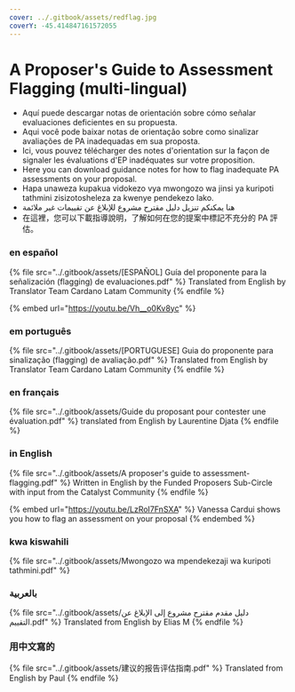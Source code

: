 ```yaml
---
cover: ../.gitbook/assets/redflag.jpg
coverY: -45.414847161572055
---
```


# A Proposer's Guide to Assessment Flagging (multi-lingual)

* Aquí puede descargar notas de orientación sobre cómo señalar evaluaciones deficientes en su propuesta.
* Aqui você pode baixar notas de orientação sobre como sinalizar avaliações de PA inadequadas em sua proposta.
* Ici, vous pouvez télécharger des notes d'orientation sur la façon de signaler les évaluations d'EP inadéquates sur votre proposition.
* Here you can download guidance notes for how to flag inadequate PA assessments on your proposal.
* Hapa unaweza kupakua vidokezo vya mwongozo wa jinsi ya kuripoti tathmini zisizotosheleza za kwenye pendekezo lako.
* هنا يمكنكم تنزيل دليل مقترح مشروع للإبلاغ عن تقييمات غير ملائمة
* 在這裡，您可以下載指導說明，了解如何在您的提案中標記不充分的 PA 評估。

### en español

{% file src="../.gitbook/assets/[ESPAÑOL] Guía del proponente para la señalización (flagging) de evaluaciones.pdf" %}
Translated from English by Translator Team Cardano Latam Community
{% endfile %}

{% embed url="https://youtu.be/Vh__o0Kv8yc" %}

### em português

{% file src="../.gitbook/assets/[PORTUGUESE] Guia do proponente para sinalização (flagging) de avaliação.pdf" %}
Translated from English by Translator Team Cardano Latam Community
{% endfile %}

### en français

{% file src="../.gitbook/assets/Guide du proposant pour contester une évaluation.pdf" %}
translated from English by Laurentine Djata
{% endfile %}

### in English

{% file src="../.gitbook/assets/A proposer's guide to assessment-flagging.pdf" %}
Written in English by the Funded Proposers Sub-Circle with input from the Catalyst Community
{% endfile %}

{% embed url="https://youtu.be/LzRoI7FnSXA" %}
Vanessa Cardui shows you how to flag an assessment on your proposal
{% endembed %}

### kwa kiswahili

{% file src="../.gitbook/assets/Mwongozo wa mpendekezaji wa kuripoti tathmini.pdf" %}

### **بالعربية**

{% file src="../.gitbook/assets/دليل مقدم مقترح مشروع إلى الإبلاغ عن التقييم.pdf" %}
Translated from English by Elias M
{% endfile %}

### 用中文寫的

{% file src="../.gitbook/assets/建议的报告评估指南.pdf" %}
Translated from English by Paul
{% endfile %}
